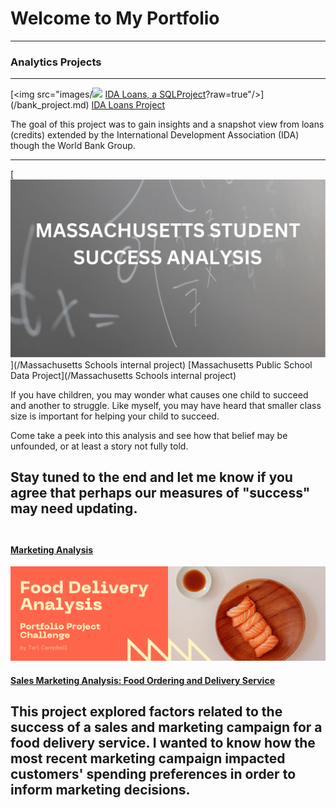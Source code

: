 # Welcome to My Portfolio

---

### Analytics Projects

---

[<img src="images/[<img src="images/IDA_Project_Cover_pic.png?raw=true"/>](/bank_project.md)
[IDA Loans, a SQLProject](/bank_project.md)?raw=true"/>](/bank_project.md)
[IDA Loans Project](/bank_project.md)

The goal of this project was to gain insights and a snapshot view from loans (credits) extended by the International Development Association (IDA) though the World Bank Group.

------

[<img src="images/MA_Student_Success_Image.png?raw=true"/>](/Massachusetts Schools internal project)
[Massachusetts Public School Data Project](/Massachusetts Schools internal project)

If you have children, you may wonder what causes one child to succeed and another to struggle. Like myself, you may have heard that smaller class size is important for helping your child to succeed. 

Come take a peek into this analysis and see how that belief may be unfounded, or at least a story not fully told.

Stay tuned to the end and let me know if you agree that perhaps our measures of "success" may need updating.
<br><br>
---
#### [Marketing Analysis](https://www.linkedin.com/pulse/creating-my-first-portfolio-article-teri-campbell/)
[<img src="images/FirstPortfolioProjectPost.png?raw=true"/>](https://www.linkedin.com/pulse/creating-my-first-portfolio-article-teri-campbell/) 

#### [Sales Marketing Analysis: Food Ordering and Delivery Service](https://www.linkedin.com/pulse/creating-my-first-portfolio-article-teri-campbell/)
This project explored factors related to the success of a sales and marketing campaign for a food delivery service.  I wanted to know how the most recent marketing campaign impacted customers' spending preferences in order to inform marketing decisions.
<br><br>
---




